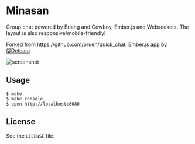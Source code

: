 # Minasan

Group chat powered by Erlang and Cowboy, Ember.js and Websockets. The layout is
also responsive/mobile-friendly!

Forked from <https://github.com/oruen/quick_chat>, Ember.js app by
[@Deteam](https://github.com/deteam).

![screenshot](http://f.cl.ly/items/0x0L3b2k1q1M1b2Q2d23/minasan.png)

## Usage

    $ make
    $ make console
    $ open http://localhost:8080

## License

See the `LICENSE` file.
